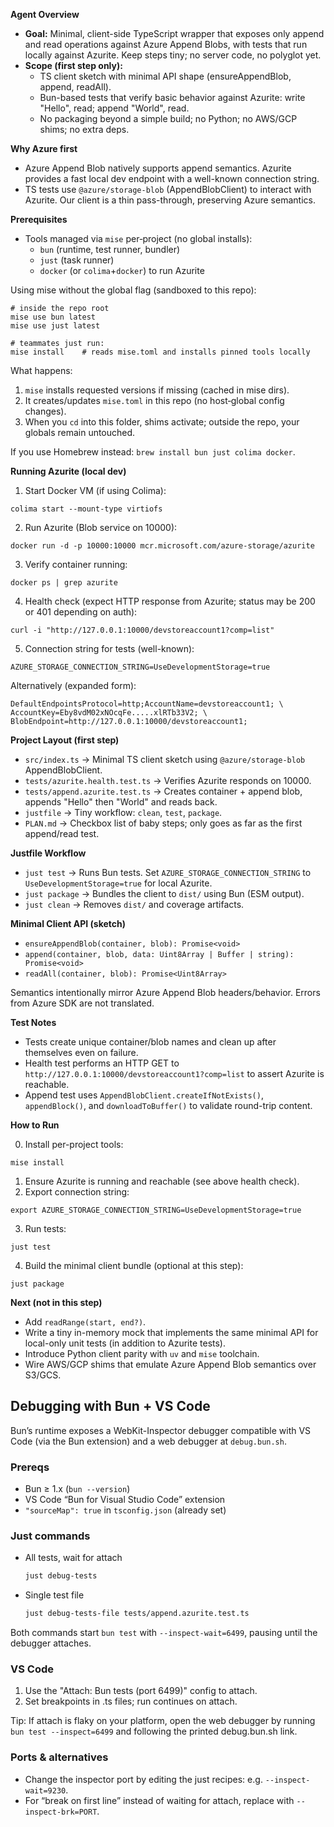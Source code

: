 **Agent Overview**

- **Goal:** Minimal, client-side TypeScript wrapper that exposes only append and read operations against Azure Append Blobs, with tests that run locally against Azurite. Keep steps tiny; no server code, no polyglot yet.
- **Scope (first step only):**
  - TS client sketch with minimal API shape (ensureAppendBlob, append, readAll).
  - Bun-based tests that verify basic behavior against Azurite: write "Hello", read; append "World", read.
  - No packaging beyond a simple build; no Python; no AWS/GCP shims; no extra deps.

**Why Azure first**

- Azure Append Blob natively supports append semantics. Azurite provides a fast local dev endpoint with a well-known connection string.
- TS tests use `@azure/storage-blob` (AppendBlobClient) to interact with Azurite. Our client is a thin pass-through, preserving Azure semantics.

**Prerequisites**

- Tools managed via `mise` per‑project (no global installs):
  - `bun` (runtime, test runner, bundler)
  - `just` (task runner)
  - `docker` (or `colima`+`docker`) to run Azurite

Using mise without the global flag (sandboxed to this repo):

```
# inside the repo root
mise use bun latest
mise use just latest

# teammates just run:
mise install    # reads mise.toml and installs pinned tools locally
```

What happens:
1) `mise` installs requested versions if missing (cached in mise dirs).
2) It creates/updates `mise.toml` in this repo (no host‑global config changes).
3) When you `cd` into this folder, shims activate; outside the repo, your globals remain untouched.

If you use Homebrew instead: `brew install bun just colima docker`.

**Running Azurite (local dev)**

1) Start Docker VM (if using Colima):
```
colima start --mount-type virtiofs
```

2) Run Azurite (Blob service on 10000):
```
docker run -d -p 10000:10000 mcr.microsoft.com/azure-storage/azurite
```

3) Verify container running:
```
docker ps | grep azurite
```

4) Health check (expect HTTP response from Azurite; status may be 200 or 401 depending on auth):
```
curl -i "http://127.0.0.1:10000/devstoreaccount1?comp=list"
```

5) Connection string for tests (well-known):
```
AZURE_STORAGE_CONNECTION_STRING=UseDevelopmentStorage=true
```

Alternatively (expanded form):
```
DefaultEndpointsProtocol=http;AccountName=devstoreaccount1; \
AccountKey=Eby8vdM02xNOcqFe.....xlRTb33V2; \
BlobEndpoint=http://127.0.0.1:10000/devstoreaccount1;
```

**Project Layout (first step)**

- `src/index.ts` → Minimal TS client sketch using `@azure/storage-blob` AppendBlobClient.
- `tests/azurite.health.test.ts` → Verifies Azurite responds on 10000.
- `tests/append.azurite.test.ts` → Creates container + append blob, appends "Hello" then "World" and reads back.
- `justfile` → Tiny workflow: `clean`, `test`, `package`.
- `PLAN.md` → Checkbox list of baby steps; only goes as far as the first append/read test.

**Justfile Workflow**

- `just test` → Runs Bun tests. Set `AZURE_STORAGE_CONNECTION_STRING` to `UseDevelopmentStorage=true` for local Azurite.
- `just package` → Bundles the client to `dist/` using Bun (ESM output).
- `just clean` → Removes `dist/` and coverage artifacts.

**Minimal Client API (sketch)**

- `ensureAppendBlob(container, blob): Promise<void>`
- `append(container, blob, data: Uint8Array | Buffer | string): Promise<void>`
- `readAll(container, blob): Promise<Uint8Array>`

Semantics intentionally mirror Azure Append Blob headers/behavior. Errors from Azure SDK are not translated.

**Test Notes**

- Tests create unique container/blob names and clean up after themselves even on failure.
- Health test performs an HTTP GET to `http://127.0.0.1:10000/devstoreaccount1?comp=list` to assert Azurite is reachable.
- Append test uses `AppendBlobClient.createIfNotExists()`, `appendBlock()`, and `downloadToBuffer()` to validate round-trip content.

**How to Run**

0) Install per-project tools:
```
mise install
```

1) Ensure Azurite is running and reachable (see above health check).
2) Export connection string:
```
export AZURE_STORAGE_CONNECTION_STRING=UseDevelopmentStorage=true
```
3) Run tests:
```
just test
```

4) Build the minimal client bundle (optional at this step):
```
just package
```

**Next (not in this step)**

- Add `readRange(start, end?)`.
- Write a tiny in-memory mock that implements the same minimal API for local-only unit tests (in addition to Azurite tests).
- Introduce Python client parity with `uv` and `mise` toolchain.
- Wire AWS/GCP shims that emulate Azure Append Blob semantics over S3/GCS.

## Debugging with Bun + VS Code

Bun’s runtime exposes a WebKit-Inspector debugger compatible with VS Code (via the Bun extension) and a web debugger at `debug.bun.sh`.

### Prereqs
- Bun ≥ 1.x (`bun --version`)
- VS Code “Bun for Visual Studio Code” extension
- `"sourceMap": true` in `tsconfig.json` (already set)

### Just commands
- All tests, wait for attach
  ```bash
  just debug-tests
  ```

- Single test file
  ```bash
  just debug-tests-file tests/append.azurite.test.ts
  ```

Both commands start `bun test` with `--inspect-wait=6499`, pausing until the debugger attaches.

### VS Code
1. Use the "Attach: Bun tests (port 6499)" config to attach.
2. Set breakpoints in .ts files; run continues on attach.

Tip: If attach is flaky on your platform, open the web debugger by running `bun test --inspect=6499` and following the printed debug.bun.sh link.

### Ports & alternatives
- Change the inspector port by editing the just recipes: e.g. `--inspect-wait=9230`.
- For “break on first line” instead of waiting for attach, replace with `--inspect-brk=PORT`.
